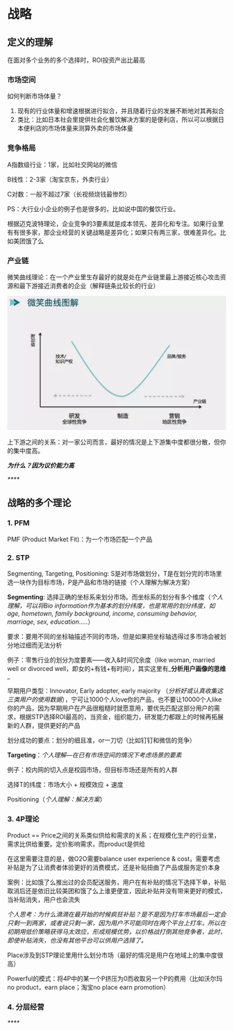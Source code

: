 # 战略

## 定义的理解

在面对多个业务的多个选择时，ROI投资产出比最高

### 市场空间

如何判断市场体量？

1. 现有的行业体量和增速根据进行拟合，并且随着行业的发展不断地对其再拟合
2. 类比：比如日本社会里提供社会化餐饮解决方案的是便利店，所以可以根据日本便利店的市场体量来测算外卖的市场体量

### 竞争格局

A指数级行业：1家，比如社交网站的微信

B线性：2-3家（淘宝京东，外卖行业）

C对数：一般不超过7家（长视频烧钱最惨烈）

PS：大行业小企业的例子也是很多的，比如说中国的餐饮行业。

根据迈克波特理论，企业竞争的3要素就是成本领先、差异化和专注。如果行业里有有很多家，那企业经营的关键战略是差异化；如果只有两三家，很难差异化。比如美团饿了么

### 产业链

微笑曲线理论：在一个产业里生存最好的就是处在产业链里最上游接近核心攻击资源和最下游接近消费者的企业（解释链条比较长的行业）

![](../.gitbook/assets/unnamed.jpg)

上下游之间的关系：对一家公司而言，最好的情况是上下游集中度都很分散，但你的集中度高。

_**为什么？因为议价能力高**_

_\*\*\*\*_

## 战略的多个理论

### 1. PFM

PMF \(Product Market Fit\)：为一个市场匹配一个产品

### 2. STP

Segmenting, Targeting, Positioning: S是对市场做划分，T是在划分完的市场里选一块作为目标市场，P是产品和市场的链接（个人理解为解决方案）

**Segmenting**: 选择正确的坐标系来划分市场。而坐标系的划分有多个维度（_个人理解，可以将Bio information作为基本的划分纬度，也是常用的划分纬度，如age, hometown, family background, income, consuming behavior, marriage, sex, education....._）

要求：要用不同的坐标轴描述不同的市场，但是如果把坐标轴选得过多市场会被划分地过细而无法分析

例子：零售行业的划分为度要素——收入&时间冗余度（like woman, married well or divorced well，即女的+有钱+有时间），其实这里有_**分析用户画像的思维**_

早期用户类型：Innovator, Early adopter, early majority （_分析好或认真收集这三类用户的使用数据_），宁可让1000个人love你的产品，也不要让10000个人like你的产品，因为早期用户在产品很粗糙时就愿意用，要优先匹配这部分用户的需求，根据STP选择ROI最高的，当资金，组织能力，研发能力都跟上的时候再拓展新的人群，提供更好的产品

划分成功的要点：划分的细且准，or一刀切（比如钉钉和微信的竞争）

**Targeting**：_个人理解—在已有市场空间的情况下考虑场景的要素_

例子：校内网的切入点是校园市场，但目标市场还是所有的人群

选择T的纬度：市场大小 + 规模效应 + 速度

Positioning（_个人理解：解决方案_）

### 3. 4P理论

Product == Price之间的关系类似供给和需求的关系；在规模化生产的行业里，需求比供给重要。定价影响需求，而product是供给

在这里需要注意的是，做O2O需要balance  user experience & cost，需要考虑补贴是为了让消费者体验更好的消费模式，还是补贴扭曲了产品或服务定价本身

案例：比如饿了么推出过的会员配送服务，用户在有补贴的情况下选择下单，补贴取消后还是依旧比较美团和饿了么上谁更便宜，因此补贴并没有带来更好的模式，当补贴消失，用户也会流失

_个人思考：为什么滴滴在最开始的时候疯狂补贴？是不是因为打车市场最后一定会只剩一到两家，或者说只剩一家，因为用户不可能同时在两个平台上打车，所以在初期用低价策略获得马太效应，形成规模优势，以价格战打倒其他竞争者，此时，即使补贴消失，也没有其他平台可以供用户选择了。_

Place涉及到STP理论里用什么划分市场（最好的情况是用户在地域上的集中度很高）

Powerful的模式：将4P中的某一个P挤压为0而收取另一个P的费用（比如沃尔玛no product，earn place；淘宝no place earn promotion）

### 4. 分层经营



_\*\*\*\*_

